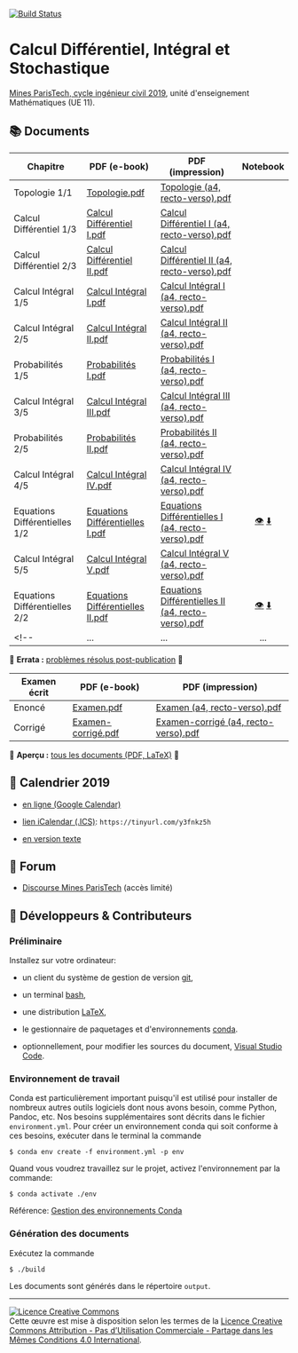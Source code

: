 [![Build Status](https://travis-ci.org/boisgera/CDIS.svg?branch=master)](https://travis-ci.org/boisgera/CDIS)
<!-- don't you dare break my build! -->

Calcul Différentiel, Intégral et Stochastique
================================================================================

[Mines ParisTech, cycle ingénieur civil 2019](https://admissibles.mines-paristech.fr/), unité d'enseignement Mathématiques (UE 11).


:books: Documents
--------------------------------------------------------------------------------



| Chapitre      | PDF (e-book) | PDF (impression)      | Notebook | 
| ------------- | ------------ | --------------------- |  :----:  |
| Topologie 1/1  | [Topologie.pdf](https://boisgera.github.io/CDIS/output/Topologie.pdf) | [Topologie (a4, recto-verso).pdf](https://boisgera.github.io/CDIS/output/Topologie%20(a4%2C%20recto-verso).pdf) |   |
| Calcul Différentiel 1/3 | [Calcul Différentiel I.pdf](https://boisgera.github.io/CDIS/output/Calcul%20Différentiel%20I.pdf) | [Calcul Différentiel I (a4, recto-verso).pdf](https://boisgera.github.io/CDIS/output/Calcul%20Différentiel%20I%20(a4%2C%20recto-verso).pdf) |  |
| Calcul Différentiel 2/3 | [Calcul Différentiel II.pdf](https://boisgera.github.io/CDIS/output/Calcul%20Différentiel%20II.pdf) | [Calcul Différentiel II (a4, recto-verso).pdf](https://boisgera.github.io/CDIS/output/Calcul%20Différentiel%20II%20(a4%2C%20recto-verso).pdf) |  |
| Calcul Intégral 1/5 | [Calcul Intégral I.pdf](https://boisgera.github.io/CDIS/output/Calcul%20Intégral%20I.pdf) | [Calcul Intégral I (a4, recto-verso).pdf](https://boisgera.github.io/CDIS/output/Calcul%20Intégral%20I%20(a4%2C%20recto-verso).pdf) |  |
| Calcul Intégral 2/5 | [Calcul Intégral II.pdf](https://boisgera.github.io/CDIS/output/Calcul%20Intégral%20II.pdf) | [Calcul Intégral II (a4, recto-verso).pdf](https://boisgera.github.io/CDIS/output/Calcul%20Intégral%20II%20(a4%2C%20recto-verso).pdf) |   |
| Probabilités 1/5 | [Probabilités I.pdf](https://boisgera.github.io/CDIS/output/Probabilité%20I.pdf) | [Probabilités I (a4, recto-verso).pdf](https://boisgera.github.io/CDIS/output/Probabilité%20I%20(a4%2C%20recto-verso).pdf) |    |
| Calcul Intégral 3/5 | [Calcul Intégral III.pdf](https://boisgera.github.io/CDIS/output/Calcul%20Intégral%20III.pdf) | [Calcul Intégral III (a4, recto-verso).pdf](https://boisgera.github.io/CDIS/output/Calcul%20Intégral%20III%20(a4%2C%20recto-verso).pdf) |  |
| Probabilités 2/5 | [Probabilités II.pdf](https://boisgera.github.io/CDIS/output/Probabilité%20II.pdf) | [Probabilités II (a4, recto-verso).pdf](https://boisgera.github.io/CDIS/output/Probabilité%20II%20(a4%2C%20recto-verso).pdf) |   |
| Calcul Intégral 4/5 | [Calcul Intégral IV.pdf](https://boisgera.github.io/CDIS/output/Calcul%20Intégral%20IV.pdf) | [Calcul Intégral IV (a4, recto-verso).pdf](https://boisgera.github.io/CDIS/output/Calcul%20Intégral%20IV%20(a4%2C%20recto-verso).pdf) |  |
| Equations Différentielles 1/2 | [Equations Différentielles I.pdf](https://boisgera.github.io/CDIS/output/Equations%20Différentielles%20I.pdf) | [Equations Différentielles I (a4, recto-verso).pdf](https://boisgera.github.io/CDIS/output/Equations%20Différentielles%20I%20(a4%2C%20recto-verso).pdf) | [:eye:](https://github.com/boisgera/CDIS/blob/master/Equations%20Diff%C3%A9rentielles%20I/Equations%20Diff%C3%A9rentielles%20I.ipynb) [:arrow_down:](https://boisgera.github.io/CDIS/Equations%20Différentielles%20I/Equations%20Différentielles%20I.ipynb) |
| Calcul Intégral 5/5 | [Calcul Intégral V.pdf](https://boisgera.github.io/CDIS/output/Calcul%20Intégral%20V.pdf) | [Calcul Intégral V (a4, recto-verso).pdf](https://boisgera.github.io/CDIS/output/Calcul%20Intégral%20V%20(a4%2C%20recto-verso).pdf) |  |
| Equations Différentielles 2/2 | [Equations Différentielles II.pdf](https://boisgera.github.io/CDIS/output/Equations%20Différentielles%20II.pdf) | [Equations Différentielles II (a4, recto-verso).pdf](https://boisgera.github.io/CDIS/output/Equations%20Différentielles%20II%20(a4%2C%20recto-verso).pdf) | [:eye:](https://github.com/boisgera/CDIS/blob/master/Equations%20Diff%C3%A9rentielles%20II/Equations%20Differentielles%20I.ipynb) [:arrow_down:](https://boisgera.github.io/CDIS/Equations%20Différentielles%20II/Equations%20Differentielles%20II.ipynb) |
<!--| ... | ... | ... |-->
  

:construction: **Errata :** [problèmes résolus post-publication](https://github.com/boisgera/CDIS/issues?utf8=%E2%9C%93&q=is%3Aissue+is%3Aclosed+label%3Abug+-label%3Awont-fix+-label%3Abuild) :construction:

| Examen écrit  | PDF (e-book) | PDF (impression) |
| ------------- | ------------- | --------------------- |
| Enoncé | [Examen.pdf](https://boisgera.github.io/CDIS/output/Examen.pdf) | [Examen (a4, recto-verso).pdf](https://boisgera.github.io/CDIS/output/Examen%20(a4%2C%20recto-verso).pdf) |
| Corrigé | [Examen-corrigé.pdf](https://boisgera.github.io/CDIS/output/Examen-corrigé.pdf) | [Examen-corrigé (a4, recto-verso).pdf](https://boisgera.github.io/CDIS/output/Examen-corrigé%20(a4%2C%20recto-verso).pdf) |

:construction: **Aperçu :** [tous les documents (PDF, LaTeX)](https://github.com/boisgera/CDIS/tree/gh-pages/output) :construction:

:calendar: Calendrier 2019 
--------------------------------------------------------------------------------

  - [en ligne (Google Calendar)](https://calendar.google.com/calendar/embed?src=ecqbbg9bbqgaqh0rgnsjt4ppvk%40group.calendar.google.com&ctz=Europe%2FParis)

  - [lien iCalendar (.ICS)](https://calendar.google.com/calendar/ical/ecqbbg9bbqgaqh0rgnsjt4ppvk%40group.calendar.google.com/public/basic.ics): `https://tinyurl.com/y3fnkz5h`

  - [en version texte](https://boisgera.github.io/CDIS/Calendrier/calendrier.txt)


:speech_balloon: Forum
--------------------------------------------------------------------------------

  - [Discourse Mines ParisTech](https://discourse.mines-paristech.fr) (accès limité)

:pencil: Développeurs & Contributeurs
--------------------------------------------------------------------------------

### Préliminaire

Installez sur votre ordinateur:

  - un client du système de gestion de version [git](https://git-scm.com/), 

  - un terminal [bash](https://www.gnu.org/software/bash/),

  - une distribution [LaTeX](https://www.latex-project.org/),

  - le gestionnaire de paquetages et d'environnements [conda](https://conda.io/en/latest/).

  - optionnellement, pour modifier les sources du document, 
    [Visual Studio Code](https://code.visualstudio.com/).

### Environnement de travail

Conda est particulièrement important puisqu'il est utilisé pour installer
de nombreux autres outils logiciels dont nous avons besoin, comme Python,
Pandoc, etc. Nos besoins supplémentaires sont décrits dans le fichier 
`environment.yml`.
Pour créer un environnement conda qui soit conforme à ces besoins,
exécuter dans le terminal la commande

    $ conda env create -f environment.yml -p env

Quand vous voudrez travaillez sur le projet, activez l'environnement par la
commande:

    $ conda activate ./env

Référence: [Gestion des environnements Conda](https://conda.io/projects/conda/en/latest/user-guide/tasks/manage-environments.html)

### Génération des documents

Exécutez la commande

    $ ./build

Les documents sont générés dans le répertoire `output`.

--------------------------------------------------------------------------------

<a rel="license" href="http://creativecommons.org/licenses/by-nc-sa/4.0/"><img alt="Licence Creative Commons" style="border-width:0" src="https://i.creativecommons.org/l/by-nc-sa/4.0/88x31.png" /></a><br />Cette œuvre est mise à disposition selon les termes de la <a rel="license" href="http://creativecommons.org/licenses/by-nc-sa/4.0/">Licence Creative Commons Attribution - Pas d’Utilisation Commerciale - Partage dans les Mêmes Conditions 4.0 International</a>.
